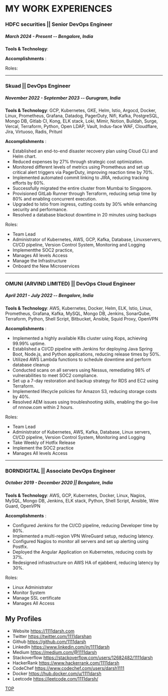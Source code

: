 # MY WORK EXPERIENCES

###  HDFC securities || Senior DevOps Engineer
##### March 2024 - Present -- Bengalore, India

**Tools & Technology**: 

**Accomplishments** :  

Roles: 

---
###  Skuad || DevOps Engineer
##### November 2022 - September 2023 -- Gurugram, India

**Tools & Technology**: GCP, Kubernetes, GKE, Helm, Istio, Argocd, Docker, Linux, Prometheus, Grafana, Datadog, PagerDuty, Nifi, Kafka, PostgreSQL, Mongo DB, Gitlab CI, Kong, ELK stack, Loki, Mimir, Notion, Buildah, Surge, Vercal, Terraform, Python, Open LDAP, Vault, Indus-face WAF, Cloudflare, Jira, Virtuoso, Radis, Pritunl

**Accomplishments** :  
- Established an end-to-end disaster recovery plan using Cloud CLI and Helm chart.
- Reduced expenses by 27% through strategic cost optimization.
- Monitored different levels of metrics using Prometheus and set up critical alert triggers via PagerDuty, improving reaction time by 70%.
- Implemented automated commit linking to JIRA, reducing tracking efforts by 60%.
- Successfully migrated the entire cluster from Mumbai to Singapore.
- Provisioned GitLab Runner through Terraform, reducing setup time by 80% and enabling concurrent execution.
- Upgraded to Istio from ingress, cutting costs by 30% while enhancing security and performance.
- Resolved a database blackout downtime in 20 minutes using backups

Roles: 
- Team Lead
- Administrator of Kubernetes, AWS, GCP, Kafka, Database, Linuxservers, CI/CD pipeline, Version Control System, Monitoring and Logging
- Implementthe SOC2 practice, 
- Manages All levels Access 
- Manage the Infrastructure
- Onboard the New Microservices

---
### OMUNI (ARVIND LIMITED) || DevOps Cloud Engineer 
##### April 2021 - July 2022 -- Bengalore, India

**Tools & Technology**: AWS, Kubernetes, Docker, Helm, ELK, Istio, Linux, Prometheus, Grafana, Kafka, MySQL, Mongo DB, Jenkins, SonarQube, Terraform, Python, Shell Script, Bitbucket, Ansible, Squid Proxy, OpenVPN

**Accomplishments** :
- Implemented a highly available K8s cluster using Kops, achieving 99.99% uptime.
- Established a CI/CD pipeline with Jenkins for deploying Java Spring Boot, Node.js, and Python applications, reducing release times by 50%.
- Utilized AWS Lambda functions to schedule downtime and perform database cleanup
- Conducted scans on all servers using Nessus, remediating 98% of vulnerabilities to meet SOC2 compliance.
- Set up a 7-day restoration and backup strategy for RDS and EC2 using Terraform.
- Implemented lifecycle policies for Amazon S3, reducing storage costs by 40%.
- Resolved AEM issues using troubleshooting skills, enabling the go-live of nnnow.com within 2 hours.

Roles:
- Team Lead 
- Administrator of Kubernetes, AWS, Kafka, Database, Linux servers, CI/CD pipeline, Version Control System, Monitoring and Logging 
- Take Weekly of Hotfix Release 
- Implement the SOC2 practice 
- Manages All levels Access


---
###  BORNDIGITAL || Associate DevOps Engineer
##### October 2019 -  December 2020 || Bengalore, India
**Tools & Technology**: AWS, GCP, Kubernetes, Docker, Linux, Nagios, MySQL, Mongo DB, Jenkins, ELK stack, Python, Shell Script, Ansible, Wire Guard, OpenVPN

**Accomplishments** :
- Configured Jenkins for the CI/CD pipeline, reducing Developer time by 80%.
- Implemented a multi-region VPN WireGuard setup, reducing latency.
- Configured Nagios to monitor all servers and set up alerting using Postfix.
- Deployed the Angular Application on Kubernetes, reducing costs by 37%.
- Redesigned infrastructure on AWS HA of ejabberd, reducing latency by 30%.

Roles:
- Linux Administrator 
- Monitor System 
- Manage SSL certificate 
- Manages All Access



## My Profiles
- Website https://1111darsh.com
- Twitter https://twitter.com/1111darshan
- Github https://github.com/1111darsh
- LinkedIn https://www.linkedin.com/in/1111darsh
- Medium https://medium.com/@1111darsh
- Stackoverflow https://stackoverflow.com/users/12682482/1111darsh
- HackerRank https://www.hackerrank.com/1111darsh
- CodeChef https://www.codechef.com/users/darsh1111
- Docker https://hub.docker.com/u/1111darsh
- Leetcode https://leetcode.com/1111darsh/


[TOP](./README)